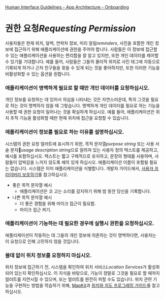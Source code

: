 [Human Interface Guidelines - App Architecture - Onboarding](https://developer.apple.com/design/human-interface-guidelines/ios/app-architecture/requesting-permission/)

# 권한 요청*Requesting Permission*

사용자들은 현재 위치, 달력, 연락처 정보, 미리 알림*reminders*, 사진을 포함한 개인 정보에 접근하기 위해 애플리케이션에 권한을 주어야 합니다. 사람들은 이 정보에 접근할 수 있는 애플리케이션을 사용하는 편리함을 잘 알고 있지만, 또한 개인 데이터를 제어할 수 있기를 기대합니다. 예를 들어, 사람들은 그들의 물리적 위치로 사진 태그에 자동으로 기록되게 하거나 근처 친구들을 찾을 수 있게 되는 것을 좋아하지만, 또한 이러한 기능을 비활성화할 수 있는 옵션을 원합니다.

### 애플리케이션이 명백하게 필요로 할 때만 개인 데이터를 요청하십시오.

개인 정보를 요청하는 데 있어서 의심을 나타내는 것은 자연스러운데, 특히 그것을 필요로 하는 것이 명백하지 않을 때 그렇습니다. 명백하게 개인 데이터를 필요로 하는 기능을 사용할 때 권한 요청이 일어나는 것을 확실하게 하십시오. 예를 들어, 애플리케이션은 위치 추적 기능을 활성화할 때만 현재 위치에 접근을 요청할 수 있습니다.

### 애플리케이션이 정보를 필요로 하는 이유를 설명하십시오.

시스템의 권한 요청 얼러트에 표시하기 위한, 목적 문자열*purpose string* 또는 사용 서술 문자*usage description string*으로 알려져 있는 사용자 정의 텍스트를 제공하고, 예시를 포함하십시오. 텍스트는 짧고 구체적으로 유지하고, 문장의 형태를 사용하며, 사람들이 압박감을 느끼지 않도록 예의 있게 하십시오. 애플리케이션 이름이 포함될 필요는 없습니다. 시스템은 이미 애플리케이션을 식별합니다. 개발자 가이드에서, [사용자 프라이버리 보호하기](https://developer.apple.com/documentation/uikit/core_app/protecting_the_user_s_privacy)를 참고하십시오.

- 좋은 목적 문자열 예시
  - 애플리케이션은 코 고는 소리를 감지하기 위해 밤 동안 당신을 기록합니다.
- 나쁜 목적 문자열 예시
  - 더 좋은 경험을 위해 마이크 접근이 필요함.
  - 마이크 접근 켜기.

### 애플리케이션이 기능하는 데 필요한 경우에 실행시 권한을 요청하십시오.

애플리케이션이 작동하는 데 그들의 개인 정보에 의존하는 것이 명백하다면, 사용자는 이 요청으로 인해 고민하지 않을 것입니다.

### 쓸데 없이 위치 정보를 요청하지 마십시오.

위치 정보에 접근하기 전, 시스템을 확인하여 위치 서비스*Location Services*가 활성화되어 있는지 확인하십시오. 이 지식을 바탕으로, 기능이 정말로 그것을 필요로 할 때까지 얼러트를 지연시킬 수 있으며, 또는 얼러트를 완전히 피할 수도 있습니다. 위치 관련 기능을 구현하는 방법을 학습하기 위해, [MapKit](https://developer.apple.com/documentation/mapkit)과 [위치와 지도 프로그래밍 가이드](https://developer.apple.com/library/content/documentation/UserExperience/Conceptual/LocationAwarenessPG/Introduction/Introduction.html)를 참고하십시오.